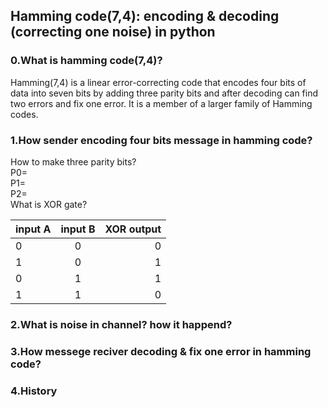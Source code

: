## Hamming code(7,4): encoding & decoding (correcting one noise) in python
### 0.What is hamming code(7,4)?
 Hamming(7,4) is a linear error-correcting code that encodes four bits of data into seven bits by adding three parity bits and after decoding can find two errors and fix one error. It is a member of a larger family of Hamming codes.
 ### 1.How sender encoding four bits message in hamming code?
 How to make three parity bits?\
 P0=\
 P1=\
 P2= \
 What is XOR gate?
 
| input A| input B  | XOR output  |
| ---|:--:| -:|
| 0  | 0 | 0 |
| 1  | 0  | 1 |
| 0  | 1 | 1 |
| 1  | 1  | 0 |
 ### 2.What is noise in channel? how it happend?
 ### 3.How messege reciver decoding & fix one error in hamming code?
 ### 4.History

